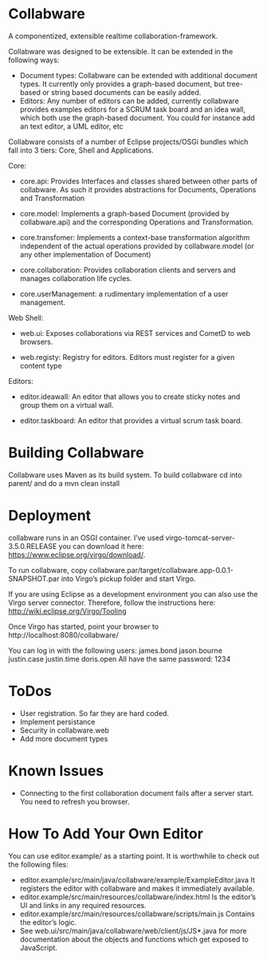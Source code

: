 Collabware
==========
A componentized, extensible realtime collaboration-framework.

Collabware was designed to be extensible. It can be extended in the following ways:
* Document types: Collabware can be extended with additional document types. It currently only provides a graph-based document, but tree-based or string based documents can be easily added.
* Editors: Any number of editors can be added, currently collabware provides examples editors for a SCRUM task board and an idea wall, which both use the graph-based document. You could for instance add an text editor, a UML editor, etc

Collabware consists of a number of Eclipse projects/OSGi bundles which fall into 3 tiers: Core, Shell and Applications.

Core:
* core.api: Provides Interfaces and classes shared between other parts of collabware. As such it provides abstractions for Documents, Operations and Transformation

* core.model: Implements a graph-based Document (provided by collabware.api) and the corresponding Operations and Transformation.

* core.transfomer: Implements a context-base transformation algorithm independent of the actual operations provided by collabware.model (or any other implementation of Document)

* core.collaboration: Provides collaboration clients and servers and manages collaboration life cycles.

* core.userManagement: a rudimentary implementation of a user management.


Web Shell:
* web.ui: Exposes collaborations via REST services and CometD to web browsers.

* web.registy: Registry for editors. Editors must register for a given content type


Editors:
* editor.ideawall: An editor that allows you to create sticky notes and group them on a virtual wall.

* editor.taskboard: An editor that provides a virtual scrum task board.

Building Collabware
===================
Collabware uses Maven as its build system. To build collabware cd into 
	parent/
and do a 
	mvn clean install


Deployment
==========
collabware runs in an OSGI container. I’ve used virgo-tomcat-server-3.5.0.RELEASE you can download it here: https://www.eclipse.org/virgo/download/. 

To run collabware, copy collabware.par/target/collabware.app-0.0.1-SNAPSHOT.par into Virgo’s pickup folder and start Virgo.

If you are using Eclipse as a development environment you can also use the Virgo server connector. Therefore, follow the instructions here: http://wiki.eclipse.org/Virgo/Tooling

Once Virgo has started, point your browser to 
	http://localhost:8080/collabware/

You can log in with the following users:
	james.bond
	jason.bourne
	justin.case
	justin.time
	doris.open
All have the same password: 1234

ToDos
=====
* User registration. So far they are hard coded.
* Implement persistance
* Security in collabware.web
* Add more document types

Known Issues
============
* Connecting to the first collaboration document fails after a server start. You need to refresh you browser.

How To Add Your Own Editor
==========================
You can use editor.example/ as a starting point. 
It is worthwhile to check out the following files:
* editor.example/src/main/java/collabware/example/ExampleEditor.java
  It registers the editor with collabware and makes it immediately available.
* editor.example/src/main/resources/collabware/index.html
  Is the editor’s UI and links in any required resources.
* editor.example/src/main/resources/collabware/scripts/main.js
  Contains the editor’s logic. 
* See web.ui/src/main/java/collabware/web/client/js/JS*.java for more documentation about the objects and functions which get exposed to JavaScript.
